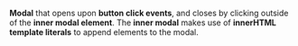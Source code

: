 **Modal** that opens upon **button click events**, and closes by clicking outside of the **inner modal element**.
The **inner modal** makes use of **innerHTML template literals** to append elements to the modal.